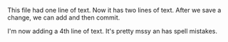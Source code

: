 This file had one line of text.
Now it has two lines of text. After we save a change, we can add and then commit.

I'm now adding a 4th line of text. It's pretty mssy an has spell mistakes.
